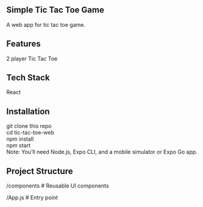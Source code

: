## Simple Tic Tac Toe Game<br/>
A web app for tic tac toe game.<br/>

## Features<br/>
2 player Tic Tac Toe<br/>

## Tech Stack<br/>
React <br/>

## Installation<br/>
git clone this repo<br/>
cd tic-tac-toe-web<br/>
npm install<br/>
npm start<br/>
Note: You’ll need Node.js, Expo CLI, and a mobile simulator or Expo Go app.<br/>

## Project Structure <br/>

/components      # Reusable UI components <br/>
 
/App.js          # Entry point  
